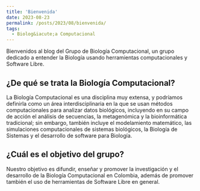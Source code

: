 ```yaml
---
title: 'Bienvenida'
date: 2023-08-23
permalink: /posts/2023/08/bienvenida/
tags:
  - Biolog&iacute;a Computacional
---
```


Bienvenidos al blog del Grupo de Biología Computacional, un grupo dedicado a
entender la Biología usando herramientas computacionales y Software Libre.

## ¿De qué se trata la Biología Computacional?

La Biología Computacional es una disciplina muy extensa, y podríamos
definirla como un área interdisciplinaria en la que se usan métodos
computacionales para analizar datos biológicos, incluyendo en su campo de
acción el análisis de secuencias, la metagenómica y la bioinformática
tradicional; sin embargo, también incluye el modelamiento matemático, las
simulaciones computacionales de sistemas biológicos, la Biología de Sistemas
y el desarrollo de software para Biología.

## ¿Cuál es el objetivo del grupo?

Nuestro objetivo es difundir, enseñar y promover la investigación y el
desarrollo de la Biología Computacional en Colombia, además de promover
también el uso de herramientas de Software Libre en general.

